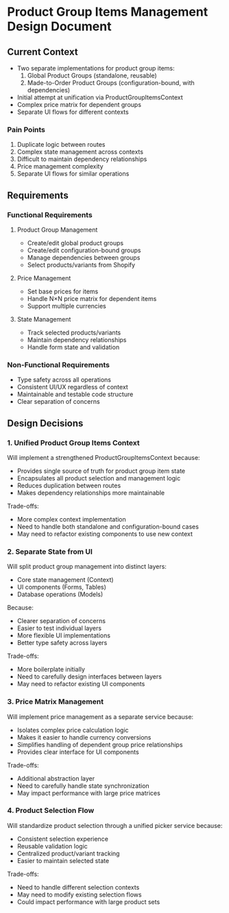 # Product Group Items Management Design Document

## Current Context
- Two separate implementations for product group items:
  1. Global Product Groups (standalone, reusable)
  2. Made-to-Order Product Groups (configuration-bound, with dependencies)
- Initial attempt at unification via ProductGroupItemsContext
- Complex price matrix for dependent groups
- Separate UI flows for different contexts

### Pain Points
1. Duplicate logic between routes
2. Complex state management across contexts
3. Difficult to maintain dependency relationships
4. Price management complexity
5. Separate UI flows for similar operations

## Requirements

### Functional Requirements
1. Product Group Management
   - Create/edit global product groups
   - Create/edit configuration-bound groups
   - Manage dependencies between groups
   - Select products/variants from Shopify

2. Price Management
   - Set base prices for items
   - Handle N×N price matrix for dependent items
   - Support multiple currencies

3. State Management
   - Track selected products/variants
   - Maintain dependency relationships
   - Handle form state and validation

### Non-Functional Requirements
- Type safety across all operations
- Consistent UI/UX regardless of context
- Maintainable and testable code structure
- Clear separation of concerns

## Design Decisions

### 1. Unified Product Group Items Context
Will implement a strengthened ProductGroupItemsContext because:
- Provides single source of truth for product group item state
- Encapsulates all product selection and management logic
- Reduces duplication between routes
- Makes dependency relationships more maintainable

Trade-offs:
- More complex context implementation
- Need to handle both standalone and configuration-bound cases
- May need to refactor existing components to use new context

### 2. Separate State from UI
Will split product group management into distinct layers:
- Core state management (Context)
- UI components (Forms, Tables)
- Database operations (Models)

Because:
- Clearer separation of concerns
- Easier to test individual layers
- More flexible UI implementations
- Better type safety across layers

Trade-offs:
- More boilerplate initially
- Need to carefully design interfaces between layers
- May need to refactor existing UI components

### 3. Price Matrix Management
Will implement price management as a separate service because:
- Isolates complex price calculation logic
- Makes it easier to handle currency conversions
- Simplifies handling of dependent group price relationships
- Provides clear interface for UI components

Trade-offs:
- Additional abstraction layer
- Need to carefully handle state synchronization
- May impact performance with large price matrices

### 4. Product Selection Flow
Will standardize product selection through a unified picker service because:
- Consistent selection experience
- Reusable validation logic
- Centralized product/variant tracking
- Easier to maintain selected state

Trade-offs:
- Need to handle different selection contexts
- May need to modify existing selection flows
- Could impact performance with large product sets
